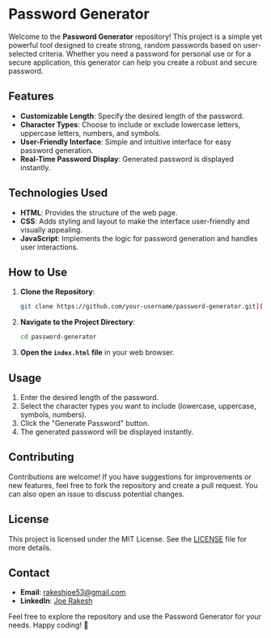 # Password Generator

Welcome to the **Password Generator** repository! This project is a simple yet powerful tool designed to create strong, random passwords based on user-selected criteria. Whether you need a password for personal use or for a secure application, this generator can help you create a robust and secure password.

## Features
- **Customizable Length**: Specify the desired length of the password.
- **Character Types**: Choose to include or exclude lowercase letters, uppercase letters, numbers, and symbols.
- **User-Friendly Interface**: Simple and intuitive interface for easy password generation.
- **Real-Time Password Display**: Generated password is displayed instantly.

## Technologies Used
- **HTML**: Provides the structure of the web page.
- **CSS**: Adds styling and layout to make the interface user-friendly and visually appealing.
- **JavaScript**: Implements the logic for password generation and handles user interactions.

## How to Use
1. **Clone the Repository**:
    ```bash
    git clone https://github.com/your-username/password-generator.git](https://github.com/Joerakesh/Password-Generator.git
    ```
2. **Navigate to the Project Directory**:
    ```bash
    cd password-generator
    ```
3. **Open the `index.html` file** in your web browser.

## Usage
1. Enter the desired length of the password.
2. Select the character types you want to include (lowercase, uppercase, symbols, numbers).
3. Click the "Generate Password" button.
4. The generated password will be displayed instantly.

## Contributing
Contributions are welcome! If you have suggestions for improvements or new features, feel free to fork the repository and create a pull request. You can also open an issue to discuss potential changes.

## License
This project is licensed under the MIT License. See the [LICENSE](LICENSE) file for more details.

## Contact
- **Email**: [rakeshjoe53@gmail.com](mailto:rakeshjoe53@gmail.com)
- **LinkedIn**: [Joe Rakesh](https://www.linkedin.com/in/joe-rakesh-27b082286/?jobid=1234)

Feel free to explore the repository and use the Password Generator for your needs. Happy coding! 🎉
